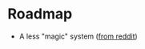 # Roadmap

- A less "magic" system ([from reddit](https://www.reddit.com/r/laravel/comments/3ugt4h/need_feedback_package_attribute_manipulation/cxf4gs8))
